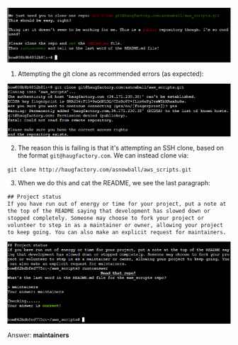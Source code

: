 ![](../../../resources/screenshots/clonewithadifference-prompt.png)

1. Attempting the git clone as recommended errors (as expected):

![](../../../resources/screenshots/clonewithadifference-error.png)

2. The reason this is failing is that it's attempting an SSH clone, based on the format `git@haugfactory.com`.  We can instead clone via:

`git clone http://haugfactory.com/asnowball/aws_scripts.git` 

3. When we do this and cat the README, we see the last paragraph:

```
## Project status
If you have run out of energy or time for your project, put a note at the top of the README saying that development has slowed down or stopped completely. Someone may choose to fork your project or volunteer to step in as a maintainer or owner, allowing your project to keep going. You can also make an explicit request for maintainers.
```

![](../../../resources/screenshots/clonewithadifference-runtoanswer.png)

Answer: **maintainers**